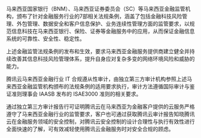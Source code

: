 马来西亚国家银行（BNM）、马来西亚证券委员会（SC）等马来西亚金融监管机构，颁布了针对金融服务行业的7部相关法规条例，涵盖了包括金融科技风险管理、外包管理、数据安全和客户信息保护、业务连续性管理方面的监管要求，以规范信息科技在马来西亚银行、保险、证券等金融服务中的应用，从而保证金融信息系统的可靠性、安全性、稳定性。

上述金融监管法规条例的发布和生效，要求马来西亚金融服务提供商建立健全并持续改善其信息科技风险管理体系，提升自身应对复杂多变的网络环境风险和威胁的能力。

腾讯云马来西亚金融行业 IT 合规遵从性审计，由独立第三方审计机构参照上述马来西亚金融监管机构颁布的法规条例的适用要求执行，审计方法遵循国际审计与鉴证准则理事会 IAASB 发布的 ISAE3000 准则的相关要求。

通过独立第三方审计报告行可证明腾讯云在马来西亚为金融客户提供的云服务严格遵守了马来西亚金融行业的监管要求，客户也可通过获取腾讯云审计报告知晓腾讯云在金融服务领域的安全控制，对腾讯云安全控制的设计合理性与执行有效性进行全面快速的了解，可有效减轻使用腾讯云金融服务时对安全合规的顾虑。

